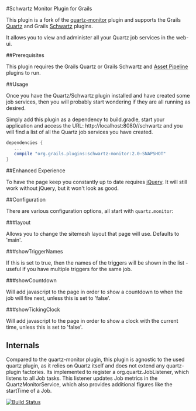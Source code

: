 #Schwartz Monitor Plugin for Grails

This plugin is a fork of the [quartz-monitor](https://grails.org/plugin/quartz-monitor) plugin and supports the Grails [Quartz](https://plugins.grails.org/plugin/quartz) and Grails [Schwartz](https://plugins.grails.org/plugin/schwartz) plugins.

It allows you to view and administer all your Quartz job services in the web-ui.

##Prerequisites

This plugin requires the Grails Quartz or Grails Schwartz and [Asset Pipeline](http://grails.org/plugin/asset-pipeline) plugins to run.

##Usage

Once you have the Quartz/Schwartz plugin installed and have created some job services, then you will probably start wondering if they are all running as desired.

Simply add this plugin as a dependency to build.gradle, start your application and access the URL: http://localhost:8080/<yourapp>/schwartz and you will find a list of all the Quartz job services you have created.
```groovy
dependencies {
   ...
   compile "org.grails.plugins:schwartz-monitor:2.0-SNAPSHOT"
}
```
##Enhanced Experience

To have the page keep you constantly up to date requires [jQuery](http://grails.org/plugin/jquery). It will still work without jQuery, but it won't look as good.

##Configuration

There are various configuration options, all start with `quartz.monitor`:

###layout

Allows you to change the sitemesh layout that page will use. Defaults to 'main'.

###showTriggerNames

If this is set to true, then the names of the triggers will be shown in the list - useful if you have multiple triggers for the same job.

###showCountdown

Will add javascript to the page in order to show a countdown to when the job will fire next, unless this is set to 'false'.

###showTickingClock

Will add javascript to the page in order to show a clock with the current time, unless this is set to 'false'.

## Internals

Compared to the quartz-monitor plugin, this plugin is agnostic to the used quartz plugin, as it relies on Quartz itself and does not extend any quartz-plugin factories.
Its implemented to register a org.quartz.JobListener, which listens to all Job tasks. 
This listener updates Job metrics in the QuartzMonitorService, which also provides additional figures like the startTime of a Job.

[![Build Status](https://api.travis-ci.org/robertoschwald/grails-schwartz-monitor.png?branch=rewrite)](http://travis-ci.org/robertoschwald/grails-schwartz-monitor)